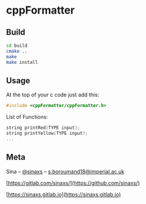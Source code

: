 # cppFormatter
## Build

```sh
cd build
cmake ..
make
make install
```
## Usage

At the top of your c code just add this:

```c
#include <cppFormatter/cppFormatter.h>
```

List of Functions:

```c
string printRed(TYPE input);
string printYellow(TYPE input);
...
```

## Meta

Sina – [@sinaxs](https://twitter.com/sinaxs) – s.boroumand18@imperial.ac.uk

[https://gitlab.com/sinaxs/](https://github.com/sinaxs/)

[https://sinaxs.gitlab.io](https://sinaxs.gitlab.io)
